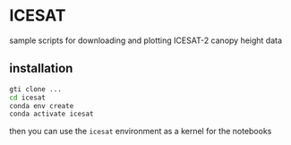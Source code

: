 # ICESAT

sample scripts for downloading and plotting ICESAT-2 canopy height data

## installation

```bash
gti clone ...
cd icesat
conda env create
conda activate icesat
```
then you can use the `icesat` environment as a kernel for the notebooks